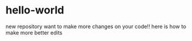 # hello-world
new repository
want to make more changes on your code!!
here is how to make more better edits
